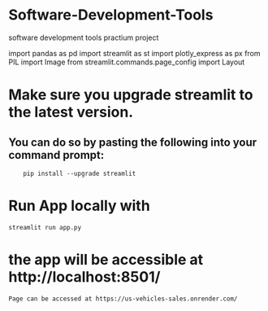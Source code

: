# Software-Development-Tools
software development tools  practium project

import pandas as pd
import streamlit as st
import plotly_express as px
from PIL import Image
from streamlit.commands.page_config import Layout 


# Make sure you upgrade streamlit to the latest version.
##  You can do so by pasting the following into your command prompt:

        pip install --upgrade streamlit


# Run App locally with 

    streamlit run app.py


# the app will be accessible at http://localhost:8501/

    Page can be accessed at https://us-vehicles-sales.onrender.com/